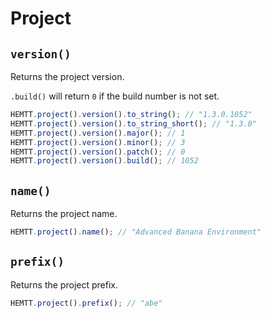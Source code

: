 # Project

## `version()`

Returns the project version.

`.build()` will return `0` if the build number is not set.

```ts
HEMTT.project().version().to_string(); // "1.3.0.1052"
HEMTT.project().version().to_string_short(); // "1.3.0"
HEMTT.project().version().major(); // 1
HEMTT.project().version().minor(); // 3
HEMTT.project().version().patch(); // 0
HEMTT.project().version().build(); // 1052
```

## `name()`

Returns the project name.

```ts
HEMTT.project().name(); // "Advanced Banana Environment"
```

## `prefix()`

Returns the project prefix.

```ts
HEMTT.project().prefix(); // "abe"
```
